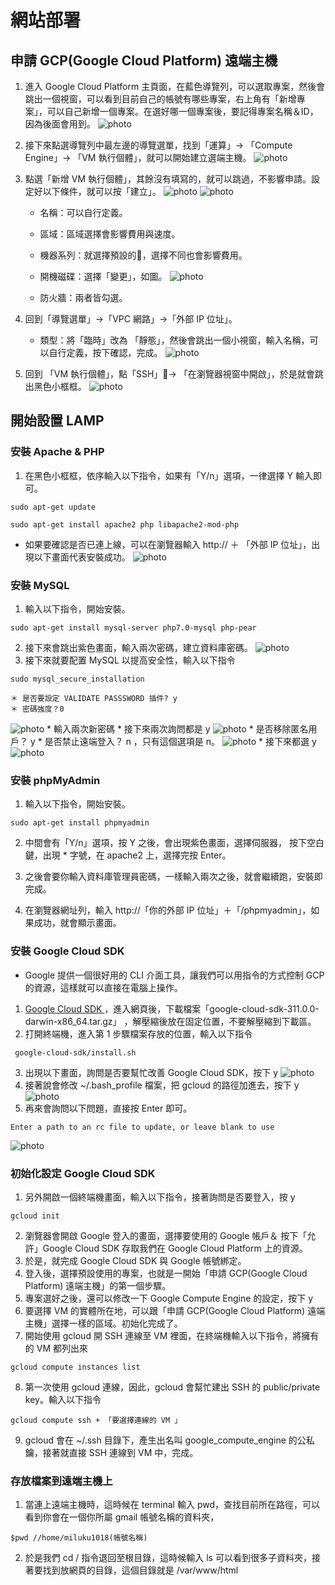 # 網站部署
## 申請 GCP(Google Cloud Platform) 遠端主機
1. 進入 Google Cloud Platform 主頁面，在藍色導覽列，可以選取專案，然後會跳出一個視窗，可以看到目前自己的帳號有哪些專案，右上角有「新增專案」，可以自己新增一個專案。在選好哪一個專案後，要記得專案名稱＆ID，因為後面會用到。
![photo](./hw2/hw2-1.png)
2. 接下來點選導覽列中最左邊的導覽選單，找到「運算」-> 「Compute Engine」-> 「VM 執行個體」，就可以開始建立選端主機。
![photo](./hw2/hw2-2.png)
3. 點選「新增 VM 執行個體」，其餘沒有填寫的，就可以跳過，不影響申請。設定好以下條件，就可以按「建立」。
![photo](./hw2/hw2-10.png)
![photo](./hw2/hw2-11.png)
	  *  名稱：可以自行定義。

	  *  區域：區域選擇會影響費用與速度。

	  *  機器系列：就選擇預設的，選擇不同也會影響費用。

	  *  開機磁碟：選擇「變更」，如圖。
![photo](./hw2/hw2-12.png)
	  *  防火牆：兩者皆勾選。
  
4. 回到「導覽選單」->「VPC 網路」->「外部 IP 位址」。
	  * 類型：將「臨時」改為 「靜態」，然後會跳出一個小視窗，輸入名稱，可以自行定義，按下確認，完成。
![photo](./hw2/hw2-5.png)
5. 回到 「VM 執行個體」，點「SSH」-> 「在瀏覽器視窗中開啟」，於是就會跳出黑色小框框。
![photo](./hw2/hw2-4.png)

## 開始設置 LAMP
### 安裝 Apache & PHP
1. 在黑色小框框，依序輸入以下指令，如果有「Y/n」選項，一律選擇 Y 輸入即可。
```
sudo apt-get update 
```
```
sudo apt-get install apache2 php libapache2-mod-php
```

* 如果要確認是否已連上線，可以在瀏覽器輸入 http:// ＋ 「外部 IP 位址」，出現以下畫面代表安裝成功。
![photo](./hw2/hw2-6.png)
### 安裝 MySQL
1. 輸入以下指令，開始安裝。

```
sudo apt-get install mysql-server php7.0-mysql php-pear
```

2. 接下來會跳出紫色畫面，輸入兩次密碼，建立資料庫密碼。
![photo](./hw2/hw2-13.png)
3. 接下來就要配置 MySQL 以提高安全性，輸入以下指令
```
sudo mysql_secure_installation
```
    ＊ 是否要設定 VALIDATE PASSSWORD 插件? y
    ＊ 密碼強度？0
![photo](./hw2/hw2-14.png)
    *  輸入兩次新密碼
    *  接下來兩次詢問都是 y
![photo](./hw2/hw2-15.png)
    *  是否移除匿名用戶？ y
    *  是否禁止遠端登入？ n ，只有這個選項是 n。
![photo](./hw2/hw2-16.png)
    *  接下來都選 y
![photo](./hw2/hw2-17.png)

### 安裝 phpMyAdmin
1. 輸入以下指令，開始安裝。
```
sudo apt-get install phpmyadmin
```
2. 中間會有「Y/n」選項，按 Y 之後，會出現紫色畫面，選擇伺服器，
按下空白鍵，出現 * 字號，在 apache2 上，選擇完按 Enter。

3. 之後會要你輸入資料庫管理員密碼，一樣輸入兩次之後，就會繼續跑，安裝即完成。
4. 在瀏覽器網址列，輸入 http://「你的外部 IP 位址」＋「/phpmyadmin」，如果成功，就會顯示畫面。

### 安裝 Google Cloud SDK
*  Google 提供一個很好用的 CLI 介面工具，讓我們可以用指令的方式控制 GCP 的資源，這樣就可以直接在電腦上操作。
1.   [Google Cloud SDK ](https://cloud.google.com/sdk/docs/quickstart)，進入網頁後，下載檔案「google-cloud-sdk-311.0.0-darwin-x86_64.tar.gz」 ，解壓縮後放在固定位置，不要解壓縮到下載區。
2.   打開終端機，進入第 1 步驟檔案存放的位置，輸入以下指令
```
 google-cloud-sdk/install.sh 
```
3. 出現以下畫面，詢問是否要幫忙改善 Google Cloud SDK，按下 y
![photo](./hw2/hw2-7.png)
4. 接著說會修改 ~/.bash_profile 檔案，把 gcloud 的路徑加進去，按下 y
![photo](./hw2/hw2-8.png)
5. 再來會詢問以下問題，直接按 Enter 即可。

```
Enter a path to an rc file to update, or leave blank to use
```
![photo](./hw2/hw2-9.png)
### 初始化設定 Google Cloud SDK
1. 另外開啟一個終端機畫面，輸入以下指令，接著詢問是否要登入，按 y
```
gcloud init
```

2. 瀏覽器會開啟 Google 登入的畫面，選擇要使用的 Google 帳戶＆ 按下「允許」Google Cloud SDK 存取我們在 Google Cloud Platform 上的資源。
3. 於是，就完成 Google Cloud SDK 與 Google 帳號綁定。
4. 登入後，選擇預設使用的專案，也就是一開始「申請 GCP(Google Cloud Platform) 遠端主機」的第一個步驟。
5. 專案選好之後，還可以修改一下 Google Compute Engine 的設定，按下 y
6.  要選擇 VM 的實體所在地，可以跟「申請 GCP(Google Cloud Platform) 遠端主機」選擇一樣的區域。初始化完成了。
7.  開始使用 gcloud 開 SSH 連線至 VM 裡面，在終端機輸入以下指令，將擁有的 VM 都列出來
```
gcloud compute instances list
```
8.  第一次使用 gcloud 連線，因此，gcloud 會幫忙建出 SSH 的 public/private key。輸入以下指令
```
gcloud compute ssh + 「要選擇連線的 VM 」
```
9. gcloud 會在 ~/.ssh 目錄下，產生出名叫 google_compute_engine 的公私鑰，接著就直接 SSH 連線到 VM 中，完成。

### 存放檔案到遠端主機上
1. 當連上遠端主機時，這時候在 terminal 輸入 pwd，查找目前所在路徑，可以看到你會在一個你所屬 gmail 帳號名稱的資料夾，
```
$pwd //home/miluku1018(帳號名稱)
```
2. 於是我們 cd / 指令退回至根目錄，這時候輸入 ls 可以看到很多子資料夾，接著要找到放網頁的目錄，這個目錄就是 /var/www/html
